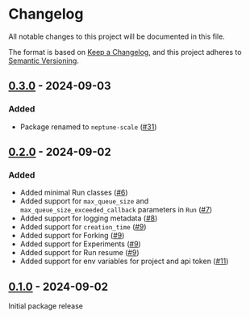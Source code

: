 # Changelog

All notable changes to this project will be documented in this file.

The format is based on [Keep a Changelog](https://keepachangelog.com/en/1.1.0/),
and this project adheres to [Semantic Versioning](https://semver.org/spec/v2.0.0.html).

## [0.3.0] - 2024-09-03

### Added
- Package renamed to `neptune-scale` ([#31](https://github.com/neptune-ai/neptune-client-scale/pull/31))

## [0.2.0] - 2024-09-02

### Added
- Added minimal Run classes ([#6](https://github.com/neptune-ai/neptune-client-scale/pull/6))
- Added support for `max_queue_size` and `max_queue_size_exceeded_callback` parameters in `Run` ([#7](https://github.com/neptune-ai/neptune-client-scale/pull/7))
- Added support for logging metadata ([#8](https://github.com/neptune-ai/neptune-client-scale/pull/8))
- Added support for `creation_time` ([#9](https://github.com/neptune-ai/neptune-client-scale/pull/9))
- Added support for Forking ([#9](https://github.com/neptune-ai/neptune-client-scale/pull/9))
- Added support for Experiments ([#9](https://github.com/neptune-ai/neptune-client-scale/pull/9))
- Added support for Run resume ([#9](https://github.com/neptune-ai/neptune-client-scale/pull/9))
- Added support for env variables for project and api token ([#11](https://github.com/neptune-ai/neptune-client-scale/pull/11))

## [0.1.0] - 2024-09-02

Initial package release

[unreleased]: https://github.com/neptune-ai/neptune-api/compare/0.3.0...HEAD
[0.3.0]: https://github.com/neptune-ai/neptune-api/compare/0.2.0...0.3.0
[0.2.0]: https://github.com/neptune-ai/neptune-api/compare/0.1.0...0.2.0
[0.1.0]: https://github.com/neptune-ai/neptune-api/commits/0.1.0
